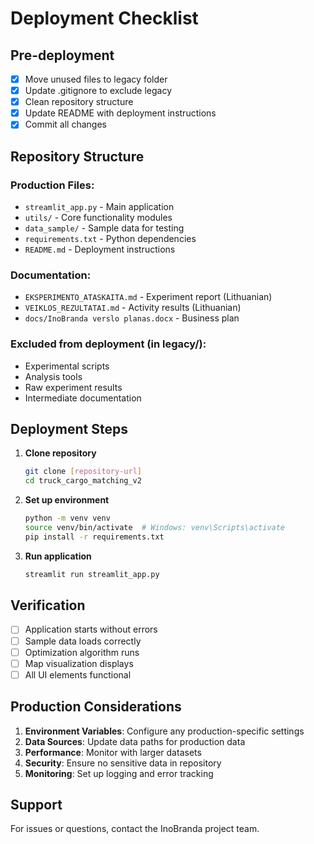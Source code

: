 # Deployment Checklist

## Pre-deployment

- [x] Move unused files to legacy folder
- [x] Update .gitignore to exclude legacy
- [x] Clean repository structure
- [x] Update README with deployment instructions
- [x] Commit all changes

## Repository Structure

### Production Files:
- `streamlit_app.py` - Main application
- `utils/` - Core functionality modules
- `data_sample/` - Sample data for testing
- `requirements.txt` - Python dependencies
- `README.md` - Deployment instructions

### Documentation:
- `EKSPERIMENTO_ATASKAITA.md` - Experiment report (Lithuanian)
- `VEIKLOS_REZULTATAI.md` - Activity results (Lithuanian)
- `docs/InoBranda verslo planas.docx` - Business plan

### Excluded from deployment (in legacy/):
- Experimental scripts
- Analysis tools
- Raw experiment results
- Intermediate documentation

## Deployment Steps

1. **Clone repository**
   ```bash
   git clone [repository-url]
   cd truck_cargo_matching_v2
   ```

2. **Set up environment**
   ```bash
   python -m venv venv
   source venv/bin/activate  # Windows: venv\Scripts\activate
   pip install -r requirements.txt
   ```

3. **Run application**
   ```bash
   streamlit run streamlit_app.py
   ```

## Verification

- [ ] Application starts without errors
- [ ] Sample data loads correctly
- [ ] Optimization algorithm runs
- [ ] Map visualization displays
- [ ] All UI elements functional

## Production Considerations

1. **Environment Variables**: Configure any production-specific settings
2. **Data Sources**: Update data paths for production data
3. **Performance**: Monitor with larger datasets
4. **Security**: Ensure no sensitive data in repository
5. **Monitoring**: Set up logging and error tracking

## Support

For issues or questions, contact the InoBranda project team.